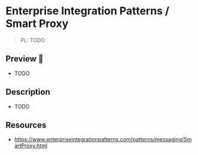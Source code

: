 # Enterprise Integration Patterns / Smart Proxy

> PL: TODO

## Preview 🎉

* TODO

## Description

* TODO

## Resources

* <https://www.enterpriseintegrationpatterns.com/patterns/messaging/SmartProxy.html>

